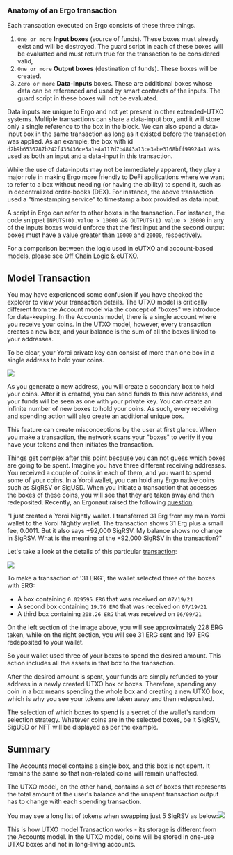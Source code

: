 



### Anatomy of an Ergo transaction

Each transaction executed on Ergo consists of these three things. 

1. `One or more` **Input boxes** (source of funds). These boxes must already exist and will be destroyed. The guard script in each of these boxes will be evaluated and must return true for the transaction to be considered valid,
2. `One or more` **Output boxes** (destination of funds). These boxes will be created.
3. `Zero or more` **Data-Inputs** boxes. These are additional boxes whose data can be referenced and used by smart contracts of the inputs. The guard script in these boxes will not be evaluated.

Data inputs are unique to Ergo and not yet present in other extended-UTXO systems. Multiple transactions can share a data-input box, and it will store only a single reference to the box in the block. We can also spend a data-input box in the same transaction as long as it existed before the transaction was applied. As an example, the box with id `d2b9b6536287b242f436436ce5a1e4a117d7b4843a13ce3abe3168bff99924a1` was used as both an input and a data-input in this transaction. 

While the use of data-inputs may not be immediately apparent, they play a major role in making Ergo more friendly to DeFi applications where we want to refer to a box without needing (or having the ability) to spend it, such as in decentralized order-books (DEX). For instance, the above transaction used a "timestamping service" to timestamp a box provided as data input.

A script in Ergo can refer to other boxes in the transaction. For instance, the code snippet `INPUTS(0).value > 10000 && OUTPUTS(1).value > 20000` in any of the inputs boxes would enforce that the first input and the second output boxes must have a value greater than `10000` and `20000`, respectively.

For a comparison between the logic used in eUTXO and account-based models, please see [Off Chain Logic & eUTXO](https://ergoplatform.org/en/blog/2021-10-04-off-chain-logic-and-eutxo/). 


## Model Transaction

You may have experienced some confusion if you have checked the explorer to view your transaction details. The UTXO model is critically different from the Account model via the concept of "boxes" we introduce for data-keeping. In the Accounts model, there is a single account where you receive your coins. In the UTXO model, however, every transaction creates a new box, and your balance is the sum of all the boxes linked to your addresses.

To be clear, your Yoroi private key can consist of more than one box in a single address to hold your coins.

![](https://lh6.googleusercontent.com/qxEWrauKaD8yEXAjwXFzlikSNAXFeAxSPwuxUolS410Xf5HgOzJh_1vCL6YOfFfOyWnBhxLVIWZ0scz4BbIF9w4Tm_9aywTKo3EIrvG0zSPhCIPvLoyrlwgvZCHWHqEfXZb43klV=s0)


As you generate a new address, you will create a secondary box to hold your coins. After it is created, you can send funds to this new address, and your funds will be seen as one with your private key. You can create an infinite number of new boxes to hold your coins. As such, every receiving and spending action will also create an additional unique box.



This feature can create misconceptions by the user at first glance. When you make a transaction, the network scans your "boxes" to verify if you have your tokens and then initiates the transaction. 



Things get complex after this point because you can not guess which boxes are going to be spent. Imagine you have three different receiving addresses. You received a couple of coins in each of them, and you want to spend some of your coins. In a Yoroi wallet, you can hold any Ergo native coins such as SigRSV or SigUSD. When you initiate a transaction that accesses the boxes of these coins, you will see that they are taken away and then redeposited. Recently, an Ergonaut raised the following [question](https://www.reddit.com/r/ergonauts/comments/prn7x3/comment/hdty87z/?utm_source=share&utm_medium=web2x&context=3): 



"I just created a Yoroi Nightly wallet. I transferred 31 Erg from my main Yoroi wallet to the Yoroi Nightly wallet. The transaction shows 31 Erg plus a small fee, 0.0011. But it also says +92,000 SigRSV. My balance shows no change in SigRSV. What is the meaning of the +92,000 SigRSV in the transaction?"



Let's take a look at the details of this particular [transaction](https://explorer.ergoplatform.com/en/transactions/143f5ba0ee1482d332d1020c94f261399f220c7f4523063ade8290c478acbd29):



![](https://lh5.googleusercontent.com/HOFhlYx5l3wvUzET-wa9E4dhU8az4srODa_4n09qZm3y-gWQz1L9Obw5qobgQM5Bthokn8SYMuO13cLDNEW5fqbboSj3qAwf2rzYH1rHkyvaoDsIMSDa3zwJU31s5XLEc_n5VbZ0=s0)



To make a transaction of '31 ERG`,  the wallet selected three of the boxes with ERG:

* A box containing `0.029595 ERG` that was received on `07/19/21`
* A second box containing `19.76 ERG` that was received on `07/19/21`
* A third box containing `208.26 ERG` that was received on `06/09/21`



On the left section of the image above, you will see approximately 228 ERG taken, while on the right section, you will see 31 ERG sent and 197 ERG redeposited to your wallet.



So your wallet used three of your boxes to spend the desired amount. This action includes all the assets in that box to the transaction. 



After the desired amount is spent, your funds are simply refunded to your address in a newly created UTXO box or boxes. Therefore, spending any coin in a box means spending the whole box and creating a new UTXO box, which is why you see your tokens are taken away and then redeposited.



The selection of which boxes to spend is a secret of the wallet's random selection strategy. Whatever coins are in the selected boxes, be it SigRSV, SigUSD or NFT will be displayed as per the example. 



## Summary



The Accounts model contains a single box, and this box is not spent. It remains the same so that non-related coins will remain unaffected.


The UTXO model, on the other hand, contains a set of boxes that represents the total amount of the user's balance and the unspent transaction output has to change with each spending transaction.  

You may see a long list of tokens when swapping just 5 SigRSV as below:![](https://lh6.googleusercontent.com/wK-uprlqrj6wKt74AODkxBt6xR5Dey_qGB4kclXm5OuhWz2nfIuBTZm412oFA1h0OHXRi_oGcx6y7jR6A6kRcgpAUU7vSaQrfAMY6lKzdzy8THl2Hh2uEMzHjs5M5Sdlly6DO8f4=s0)



This is how UTXO model Transaction works - its storage is different from the Accounts model. In the UTXO model, coins will be stored in one-use UTXO boxes and not in long-living accounts.


